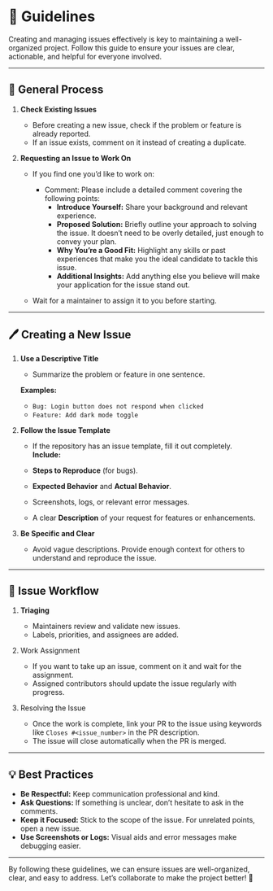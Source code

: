 # 📝 Guidelines

Creating and managing issues effectively is key to maintaining a well-organized project. Follow this guide to ensure your issues are clear, actionable, and helpful for everyone involved.

---

## 🚀 General Process

1. **Check Existing Issues**

    - Before creating a new issue, check if the problem or feature is already reported.
    - If an issue exists, comment on it instead of creating a duplicate.

2. **Requesting an Issue to Work On**

    - If you find one you’d like to work on:
        - Comment: Please include a detailed comment covering the following points:
            - **Introduce Yourself:** Share your background and relevant experience.
            - **Proposed Solution:** Briefly outline your approach to solving the issue. It doesn’t need to be overly detailed, just enough to convey your plan.
            - **Why You’re a Good Fit:** Highlight any skills or past experiences that make you the ideal candidate to tackle this issue.
            - **Additional Insights:** Add anything else you believe will make your application for the issue stand out.

    - Wait for a maintainer to assign it to you before starting.

---

## 🖊️ Creating a New Issue

1. **Use a Descriptive Title**

    - Summarize the problem or feature in one sentence.

    **Examples:**
    - `Bug: Login button does not respond when clicked`
    - `Feature: Add dark mode toggle`

2. **Follow the Issue Template**

    - If the repository has an issue template, fill it out completely.  
**Include:**

    - **Steps to Reproduce** (for bugs).
    - **Expected Behavior** and **Actual Behavior**.
    - Screenshots, logs, or relevant error messages.
    - A clear **Description** of your request for features or enhancements.

3. **Be Specific and Clear**

    - Avoid vague descriptions. Provide enough context for others to understand and reproduce the issue.

---

## 🔄 Issue Workflow

1. **Triaging**

    - Maintainers review and validate new issues.
    - Labels, priorities, and assignees are added.

2. Work Assignment

    - If you want to take up an issue, comment on it and wait for the assignment.
    - Assigned contributors should update the issue regularly with progress.

3. Resolving the Issue

    - Once the work is complete, link your PR to the issue using keywords like `Closes #<issue_number>` in the PR description.
    - The issue will close automatically when the PR is merged.

---

## 💡 Best Practices

- **Be Respectful:** Keep communication professional and kind.
- **Ask Questions:** If something is unclear, don’t hesitate to ask in the comments.
- **Keep it Focused:** Stick to the scope of the issue. For unrelated points, open a new issue.
- **Use Screenshots or Logs:** Visual aids and error messages make debugging easier.

---

By following these guidelines, we can ensure issues are well-organized, clear, and easy to address. Let’s collaborate to make the project better! 🚀
